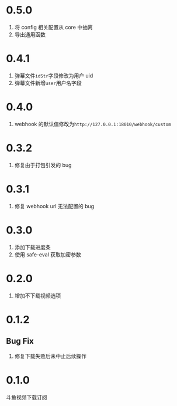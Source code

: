 # 0.5.0

1. 将 config 相关配置从 core 中抽离
2. 导出通用函数

# 0.4.1

1. 弹幕文件`idStr`字段修改为用户 uid
2. 弹幕文件新增`user`用户名字段

# 0.4.0

1. webhook 的默认值修改为`http://127.0.0.1:18010/webhook/custom`

# 0.3.2

1. 修复由于打包引发的 bug

# 0.3.1

1. 修复 webhook url 无法配置的 bug

# 0.3.0

1. 添加下载进度条
2. 使用 safe-eval 获取加密参数

# 0.2.0

1. 增加不下载视频选项

# 0.1.2

## Bug Fix

1. 修复下载失败后未中止后续操作

# 0.1.0

斗鱼视频下载订阅
